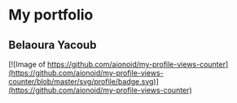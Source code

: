 # My portfolio
## Belaoura Yacoub

[![Image of https://github.com/aionoid/my-profile-views-counter](https://github.com/aionoid/my-profile-views-counter/blob/master/svg/profile/badge.svg)](https://github.com/aionoid/my-profile-views-counter)
<!-- <img src="https://i.imgur.com/6Rcvq22.png" /> --> 
